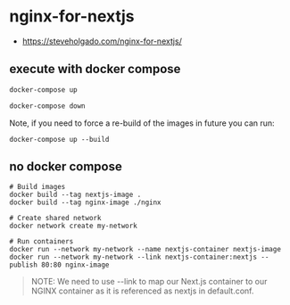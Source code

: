 # nginx-for-nextjs

- https://steveholgado.com/nginx-for-nextjs/


## execute with docker compose
```bash
docker-compose up

docker-compose down
```

Note, if you need to force a re-build of the images in future you can run:
```
docker-compose up --build
```

## no docker compose
```
# Build images
docker build --tag nextjs-image .
docker build --tag nginx-image ./nginx

# Create shared network
docker network create my-network

# Run containers
docker run --network my-network --name nextjs-container nextjs-image
docker run --network my-network --link nextjs-container:nextjs --publish 80:80 nginx-image
```
> NOTE: We need to use --link to map our Next.js container to our NGINX container as it is referenced as nextjs in default.conf.